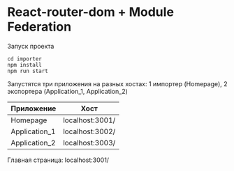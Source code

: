 # React-router-dom + Module Federation

Запуск проекта
```
cd importer
npm install
npm run start
```

Запустятся три приложения на разных хостах: 1 импортер (Homepage), 2 экспортера (Application_1, Application_2)

|Приложение|Хост|
|---------------| --------------- |
| Homepage | localhost:3001/ |
| Application_1 | localhost:3002/ |
| Application_2 | localhost:3003/ |

Главная страница: localhost:3001/
